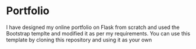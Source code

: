 # Portfolio

I have designed my online portfolio on Flask from scratch and used the Bootstrap templte and modified it as per my requirements. You can use this template by cloning this repository and using it as your own
